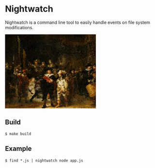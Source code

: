 # Nightwatch

Nightwatch is a command line tool to easily handle events on file system modifications.

<img src="./nightwatch.jpg" width="300">

## Build

```
$ make build
```

## Example

```
$ find *.js | nightwatch node app.js
```
